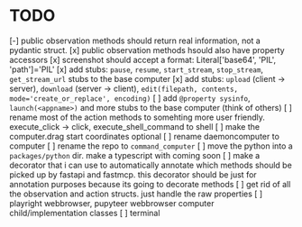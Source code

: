 # TODO

[-] public observation methods should return real information, not a pydantic struct.
[x] public observation methods hsould also have property accessors
[x] screenshot should accept a format: Literal['base64', 'PIL', 'path']='PIL'
[x] add stubs: `pause`, `resume`, `start_stream`, `stop_stream`, `get_stream_url` stubs to the base computer
[x] add stubs: `upload` (client -> server), `download` (server -> client), `edit(filepath, contents, mode='create_or_replace', encoding)` 
[ ] add `@property sysinfo`, `launch(<appname>)` and more stubs to the base computer (think of others)
[ ] rename most of the action methods to somehting more user friendly. execute_click -> click, execute_shell_command to shell
[ ] make the computer.drag start coordinates optional
[ ] rename daemoncomputer to computer
[ ] rename the repo to `command_computer`
[ ] move the python into a `packages/python` dir. make a typescript with coming soon
[ ] make a decorator that i can  use to automatically annotate which methods should be picked up by fastapi and fastmcp. this decorator should be just for annotation purposes because its going to decorate methods
[ ] get rid of all the observation and action structs. just handle the raw properties
[ ] playright webbrowser, pupyteer webbrowser computer child/implementation classes
[ ] terminal
